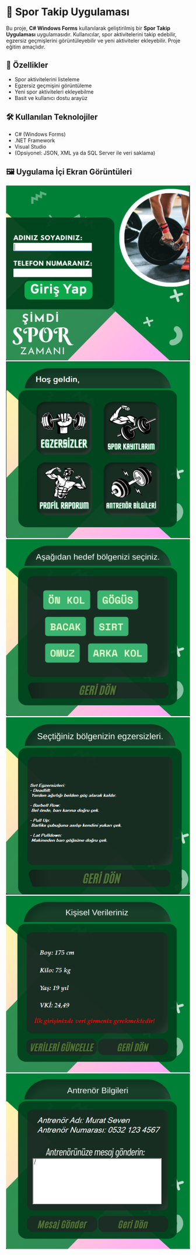 # 🏅 Spor Takip Uygulaması

Bu proje, **C# Windows Forms** kullanılarak geliştirilmiş bir **Spor Takip Uygulaması** uygulamasıdır. Kullanıcılar, spor aktivitelerini takip edebilir, egzersiz geçmişlerini görüntüleyebilir ve yeni aktiviteler ekleyebilir. Proje eğitim amaçlıdır.

## 🧩 Özellikler

- Spor aktivitelerini listeleme
- Egzersiz geçmişini görüntüleme
- Yeni spor aktiviteleri ekleyebilme
- Basit ve kullanıcı dostu arayüz

## 🛠️ Kullanılan Teknolojiler

- C# (Windows Forms)
- .NET Framework
- Visual Studio
- (Opsiyonel: JSON, XML ya da SQL Server ile veri saklama)

## 🖼️ Uygulama İçi Ekran Görüntüleri

![1](1.png)
![2](2.png)
![3](3.png)
![4](4.png)
![5](5.png)
![6](6.png)
